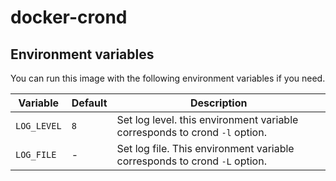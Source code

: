 # docker-crond



## Environment variables

You can run this image with the following environment variables if you need.



| Variable    | Default | Description                                                  |
| ----------- | ------- | ------------------------------------------------------------ |
| `LOG_LEVEL` | `8`     | Set log level. this environment variable corresponds to crond `-l` option. |
| `LOG_FILE`  | -       | Set log file. This environment variable corresponds to crond `-L` option. |



